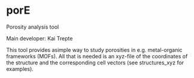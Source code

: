 # porE
Porosity analysis tool

Main developer: Kai Trepte


This tool provides asimple way to study porosities in e.g. metal-organic frameworks (MOFs).
All that is needed is an xyz-file of the coordinates of the structure and the corresponding cell vectors (see structures_xyz for examples). 
